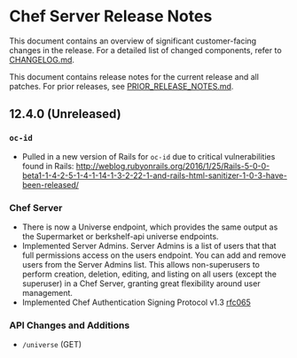 # Chef Server Release Notes

This document contains an overview of significant customer-facing changes
in the release. For a detailed list of changed components, refer to
[CHANGELOG.md](CHANGELOG.md).

This document contains release notes for the current release and all patches.
For prior releases, see [PRIOR\_RELEASE\_NOTES.md](PRIOR_RELEASE_NOTES.md).

## 12.4.0 (Unreleased)

### `oc-id`
  * Pulled in a new version of Rails for `oc-id` due to critical vulnerabilities found in Rails: http://weblog.rubyonrails.org/2016/1/25/Rails-5-0-0-beta1-1-4-2-5-1-4-1-14-1-3-2-22-1-and-rails-html-sanitizer-1-0-3-have-been-released/

### Chef Server
  * There is now a Universe endpoint, which provides the same output
    as the Supermarket or berkshelf-api universe endpoints.
  * Implemented Server Admins. Server Admins is a list of users that that full permissions access on the users endpoint. You can add and remove users from the Server Admins list. This allows non-superusers to perform creation, deletion, editing, and listing on all users (except the superuser) in a Chef Server, granting great flexibility around user management.
  * Implemented Chef Authentication Signing Protocol v1.3 [rfc065](https://github.com/chef/chef-rfc/blob/master/rfc065-sign-v1.3.md)

### API Changes and Additions
  * `/universe` (GET)

